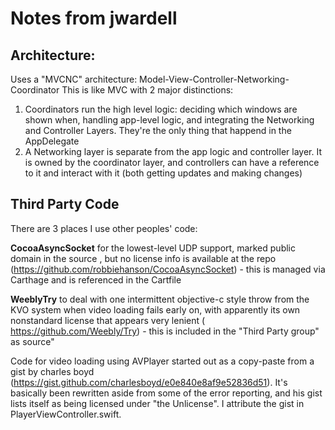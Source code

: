 # Notes from jwardell

## Architecture:

Uses a "MVCNC" architecture: Model-View-Controller-Networking-Coordinator
This is like MVC with 2 major distinctions:

1. Coordinators run the high level logic: deciding which windows are shown when, handling app-level logic, and integrating the Networking and Controller Layers.  They're the only thing that happend in the AppDelegate
2. A Networking layer is separate from the app logic and controller layer.  It is owned by the coordinator layer, and controllers can have a reference to it and interact with it (both getting updates and making changes)

## Third Party Code

There are 3 places I use other peoples' code:

__CocoaAsyncSocket__ for the lowest-level UDP support, marked public domain in the source , but no license info is available at the repo (https://github.com/robbiehanson/CocoaAsyncSocket) - this is managed via Carthage and is referenced in the Cartfile

__WeeblyTry__ to deal with one intermittent objective-c style throw from the KVO system when video loading fails early on, with apparently its own nonstandard license that appears very lenient ( https://github.com/Weebly/Try) - this is included in the "Third Party group" as source"

Code for video loading using AVPlayer started out as a copy-paste from a gist by charles boyd (https://gist.github.com/charlesboyd/e0e840e8af9e52836d51). It's basically been rewritten aside from some of the error reporting, and his gist lists itself as being licensed under "the Unlicense". I attribute the gist in PlayerViewController.swift.
